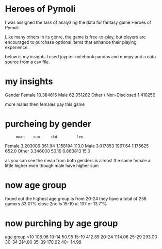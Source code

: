 
# Heroes of Pymoli

I was assigned the task of analyzing the data for fantasy game Heroes of Pymoli.

Like many others in its genre, the game is free-to-play, but players are encouraged to purchase optional items that enhance their playing experience.

below is my insights I used juypter notebook pandas and numpy and a data source  from a csv file. 


# my insights 
Gender
Female                   10.384615
Male                     62.051282
Other / Non-Disclosed     1.410256

more males then females pay this game 

# purcheing by gender 

         mean    sum     std         len
Female	3.203009	 361.94	  1.158194	  113.0
Male	  3.017853	 1967.64	 1.175625	  652.0
Other	3.346000	  50.19	  0.883813	   15.0

as you can see the mean from both genders is almost the same female a little higher  even though male have higher sum

# now age group 

found out the highest age group is from 20-24 they have a total of 258 gamers 33.07%
close 2nd is 15-19 at 107 or 13.71%

# now purching by age group 
age group
<10       108.96
10-14      50.95
15-19     412.89
20-24    1114.06
25-29     293.00
30-34     214.00
35-39     170.92
40+        14.99




